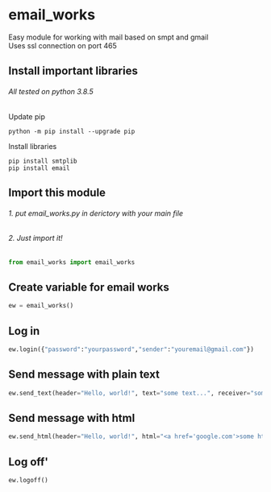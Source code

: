 # email_works
Easy module for working with mail based on smpt and gmail<br>
Uses ssl connection on port 465

## Install important libraries
###### All tested on python 3.8.5
Update pip
```shell
python -m pip install --upgrade pip
```
Install libraries
```shell
pip install smtplib
pip install email
```

## Import this module
###### 1. put email_works.py in derictory with your main file

###### 2. Just import it!
```python
from email_works import email_works
```
## Create variable for email works
```python
ew = email_works()
```

## Log in
```python
ew.login({"password":"yourpassword","sender":"youremail@gmail.com"})
```

## Send message with plain text
```python
ew.send_text(header="Hello, world!", text="some text...", receiver="somebody@gmail.com")
```

## Send message with html
```python
ew.send_html(header="Hello, world!", html="<a href='google.com'>some html...</a>", receiver="somebody@gmail.com")
```

## Log off'
```
ew.logoff()
```
